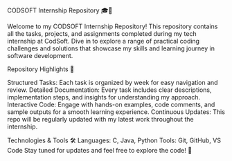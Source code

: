 CODSOFT Internship Repository 🎓🚀

Welcome to my CODSOFT Internship Repository! This repository contains all the tasks, projects, and assignments completed during my tech internship at CodSoft. Dive in to explore a range of practical coding challenges and solutions that showcase my skills and learning journey in software development.

Repository Highlights 🌟


Structured Tasks: Each task is organized by week for easy navigation and review.
Detailed Documentation: Every task includes clear descriptions, implementation steps, and insights for understanding my approach.
Interactive Code: Engage with hands-on examples, code comments, and sample outputs for a smooth learning experience.
Continuous Updates: This repo will be regularly updated with my latest work throughout the internship.


Technologies & Tools 🛠️
Languages: C, Java, Python
Tools: Git, GitHub, VS Code
Stay tuned for updates and feel free to explore the code! 📂


